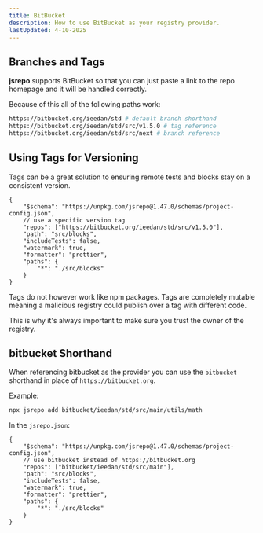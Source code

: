 ```yaml
---
title: BitBucket
description: How to use BitBucket as your registry provider.
lastUpdated: 4-10-2025
---
```


## Branches and Tags

**jsrepo** supports BitBucket so that you can just paste a link to the repo homepage and it will be handled correctly.

Because of this all of the following paths work:

```sh
https://bitbucket.org/ieedan/std # default branch shorthand
https://bitbucket.org/ieedan/std/src/v1.5.0 # tag reference
https://bitbucket.org/ieedan/std/src/next # branch reference
```

## Using Tags for Versioning

Tags can be a great solution to ensuring remote tests and blocks stay on a consistent version.

```jsonc showLineNumbers
{
	"$schema": "https://unpkg.com/jsrepo@1.47.0/schemas/project-config.json",
	// use a specific version tag
	"repos": ["https://bitbucket.org/ieedan/std/src/v1.5.0"],
	"path": "src/blocks",
	"includeTests": false,
	"watermark": true,
	"formatter": "prettier",
	"paths": {
		"*": "./src/blocks"
	}
}
```

Tags do not however work like npm packages. Tags are completely mutable meaning a malicious registry could publish over a tag with different code.

This is why it's always important to make sure you trust the owner of the registry.

## bitbucket Shorthand

When referencing bitbucket as the provider you can use the `bitbucket` shorthand in place of `https://bitbucket.org`.

Example:

```sh
npx jsrepo add bitbucket/ieedan/std/src/main/utils/math
```

In the `jsrepo.json`:

```jsonc showLineNumbers
{
	"$schema": "https://unpkg.com/jsrepo@1.47.0/schemas/project-config.json",
	// use bitbucket instead of https://bitbucket.org
	"repos": ["bitbucket/ieedan/std/src/main"],
	"path": "src/blocks",
	"includeTests": false,
	"watermark": true,
	"formatter": "prettier",
	"paths": {
		"*": "./src/blocks"
	}
}
```
